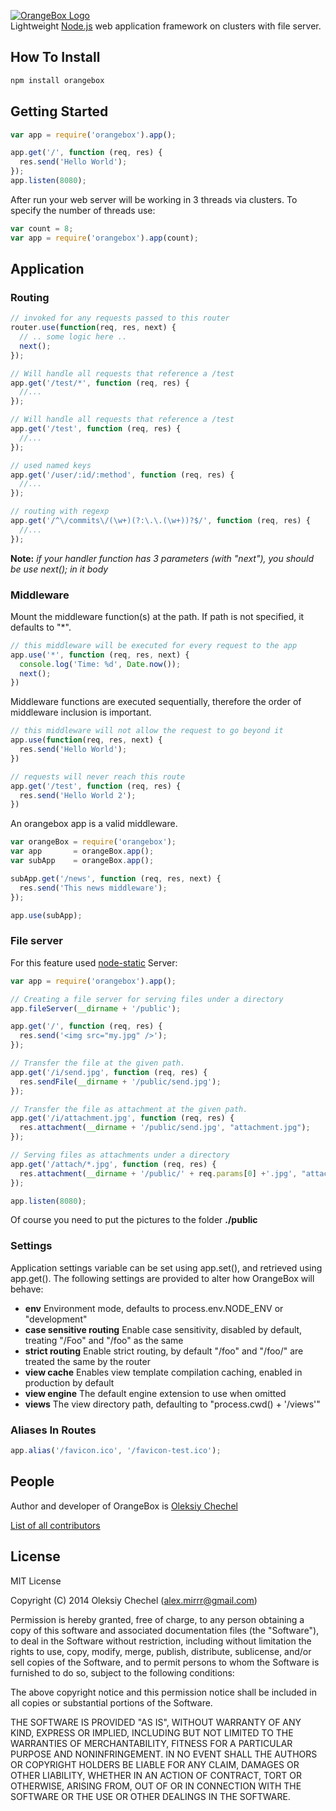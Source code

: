 [![OrangeBox Logo](http://msrv.su/i/OrangeBox.png)](https://github.com/mirrr/orangebox)   
Lightweight [Node.js](http://nodejs.org) web application framework on clusters with file server.
   
   

## How To Install   
```bash
npm install orangebox
```

   

## Getting Started
```js
var app = require('orangebox').app();

app.get('/', function (req, res) {
  res.send('Hello World');
});
app.listen(8080);
```
   

After run your web server will be working in 3 threads via clusters. To specify the number of threads use:   

```js
var count = 8;
var app = require('orangebox').app(count);
```
    
    
    
## Application    
  
  
### Routing

```js
// invoked for any requests passed to this router
router.use(function(req, res, next) {
  // .. some logic here ..
  next();
});

// Will handle all requests that reference a /test
app.get('/test/*', function (req, res) {
  //...
});

// Will handle all requests that reference a /test
app.get('/test', function (req, res) {
  //...
});

// used named keys
app.get('/user/:id/:method', function (req, res) {
  //...
});

// routing with regexp
app.get('/^\/commits\/(\w+)(?:\.\.(\w+))?$/', function (req, res) {
  //...
});
```
**Note:** *if your handler function has 3 parameters (with "next"), you should be use next(); in it body*   
   
   
### Middleware 
Mount the middleware function(s) at the path. If path is not specified, it defaults to "*".   
    
```js
// this middleware will be executed for every request to the app
app.use('*', function (req, res, next) {
  console.log('Time: %d', Date.now());
  next();
})
```
    
Middleware functions are executed sequentially, therefore the order of middleware inclusion is important.
    
```js
// this middleware will not allow the request to go beyond it
app.use(function(req, res, next) {
  res.send('Hello World');
})

// requests will never reach this route
app.get('/test', function (req, res) {
  res.send('Hello World 2');
})
```
    
An orangebox app is a valid middleware.
    
```js
var orangeBox = require('orangebox');
var app       = orangeBox.app();
var subApp    = orangeBox.app();

subApp.get('/news', function (req, res, next) {
  res.send('This news middleware');
});

app.use(subApp);
```
    
    

### File server
For this feature used [node-static](https://github.com/cloudhead/node-static) Server:
```js
var app = require('orangebox').app();

// Creating a file server for serving files under a directory
app.fileServer(__dirname + '/public');

app.get('/', function (req, res) {
  res.send('<img src="my.jpg" />');
});

// Transfer the file at the given path.  
app.get('/i/send.jpg', function (req, res) {
  res.sendFile(__dirname + '/public/send.jpg');
});

// Transfer the file as attachment at the given path. 
app.get('/i/attachment.jpg', function (req, res) {
  res.attachment(__dirname + '/public/send.jpg', "attachment.jpg");
});

// Serving files as attachments under a directory 
app.get('/attach/*.jpg', function (req, res) {
  res.attachment(__dirname + '/public/' + req.params[0] +'.jpg', "attachment-" + req.params[0] + ".jpg");
});

app.listen(8080);
```
Of course you need to put the pictures to the folder **./public**   

   

### Settings
Application settings variable can be set using app.set(), and retrieved using app.get(). The following settings are provided to alter how OrangeBox will behave:

* **env** Environment mode, defaults to process.env.NODE_ENV or "development"
* **case sensitive routing** Enable case sensitivity, disabled by default, treating "/Foo" and "/foo" as the same
* **strict routing** Enable strict routing, by default "/foo" and "/foo/" are treated the same by the router
* **view cache** Enables view template compilation caching, enabled in production by default
* **view engine** The default engine extension to use when omitted
* **views** The view directory path, defaulting to "process.cwd() + '/views'"   
   
   
### Aliases In Routes

```js
app.alias('/favicon.ico', '/favicon-test.ico');
```
   
   
   
## People

Author and developer of OrangeBox is [Oleksiy Chechel](https://github.com/mirrr)   
   
[List of all contributors](https://github.com/mirrr/orangebox/graphs/contributors)



## License
   
MIT License   
   
Copyright (C) 2014 Oleksiy Chechel (alex.mirrr@gmail.com)   
   
Permission is hereby granted, free of charge, to any person obtaining a copy of this software and associated documentation files (the "Software"), to deal in the Software without restriction, including without limitation the rights to use, copy, modify, merge, publish, distribute, sublicense, and/or sell copies of the Software, and to permit persons to whom the Software is furnished to do so, subject to the following conditions:   
   
The above copyright notice and this permission notice shall be included in all copies or substantial portions of the Software.   
   
THE SOFTWARE IS PROVIDED "AS IS", WITHOUT WARRANTY OF ANY KIND, EXPRESS OR IMPLIED, INCLUDING BUT NOT LIMITED TO THE WARRANTIES OF MERCHANTABILITY, FITNESS FOR A PARTICULAR PURPOSE AND NONINFRINGEMENT. IN NO EVENT SHALL THE AUTHORS OR COPYRIGHT HOLDERS BE LIABLE FOR ANY CLAIM, DAMAGES OR OTHER LIABILITY, WHETHER IN AN ACTION OF CONTRACT, TORT OR OTHERWISE, ARISING FROM, OUT OF OR IN CONNECTION WITH THE SOFTWARE OR THE USE OR OTHER DEALINGS IN THE SOFTWARE.
